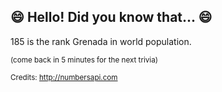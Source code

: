 ## :smile: Hello! Did you know that... :smile:
185 is the rank Grenada in world population.

<sup>(come back in 5 minutes for the next trivia)</sup>


<sup>Credits: http://numbersapi.com</sup>
